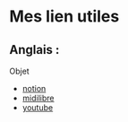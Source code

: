 # Mes lien  utiles

## Anglais :

Objet

- [notion](https://www.notion.so/onlymore/Object-presentation-7140d022aa4b4b77bd7595bf2da38c12)
- [midilibre](https://www.midilibre.fr/2018/02/15/l-instant-wtf-les-robots-skieurs-de-coree-du-sud,1628800.php)
- [youtube](https://www.youtube.com/watch?v=-mZR-92zRCI)
